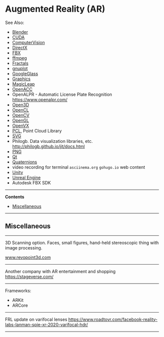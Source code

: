 # Augmented Reality (AR)

See Also:

- [Blender](Blender.md)
- [CUDA](CUDA.md)
- [ComputerVision](ComputerVision.md)
- [DirectX](DirectX.md)
- [FBX](FBX.md)
- [ffmpeg](FfMpeg.md)
- [Fractals](Fractals.md)
- [gnuplot](Gnuplot.md)
- [GoogleGlass](GoogleGlass.md)
- [Graphics](Graphics.md)
- [MagicLeap](MagicLeap.md)
- [OpenACC](OpenACC.md)
- OpenALPR - Automatic License Plate Recognition https://www.openalpr.com/
- [Open3D](Open3D.md)
- [OpenCL](OpenCL.md)
- [OpenCV](OpenCV.md)
- [OpenGL](OpenGL.md)
- [OpenVX](OpenVX.md)
- [PCL](PCL.md), Point Cloud Library
- [SVG](SVG.md)
- Philogb. Data visualization libraries, etc. http://philogb.github.io/jit/docs.html
- [PNG](Png.md)
- [Qt](Qt.md)
- [Quaternions](Quaternions.md)
- video recording for terminal `asciinema.org` `gohugo.io` web content
- [Unity](Unity.md)
- [Unreal Engine](UnreadlEngine.md)
- Autodesk FBX SDK

---

**Contents**

- [Miscellaneous](AugmentedReality.md#miscellaneous)

---

## Miscellaneous

---

3D Scanning option. Faces, small figures, hand-held stereoscopic thing with image processing.

www.revopoint3d.com

---

Another company with AR entertainment and shopping
https://stageverse.com/

---

Frameworks:

- ARKit
- ARCore

---

FRL update on varifocal lenses
https://www.roadtovr.com/facebook-reality-labs-lanman-spie-xr-2020-varifocal-hdr/

---
